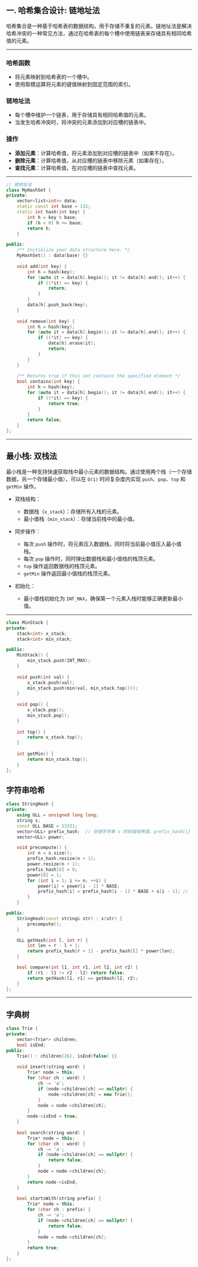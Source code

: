 ## 一. 哈希集合设计: 链地址法

哈希集合是一种基于哈希表的数据结构，用于存储不重复的元素。链地址法是解决哈希冲突的一种常见方法，通过在哈希表的每个槽中使用链表来存储具有相同哈希值的元素。

---
### 哈希函数
- 将元素映射到哈希表的一个槽中。
- 使用取模运算将元素的键值映射到固定范围的索引。

### 链地址法
- 每个槽中维护一个链表，用于存储具有相同哈希值的元素。
- 当发生哈希冲突时，将冲突的元素添加到对应槽的链表中。

### 操作
- **添加元素**：计算哈希值，将元素添加到对应槽的链表中（如果不存在）。
- **删除元素**：计算哈希值，从对应槽的链表中移除元素（如果存在）。
- **查找元素**：计算哈希值，在对应槽的链表中查找元素。

---

```c++
// 链地址法
class MyHashSet {
private:
    vector<list<int>> data;
    static const int base = 131;
    static int hash(int key) {
        int h = key % base;
        if (h < 0) h += base;
        return h;
    }

public:
    /** Initialize your data structure here. */
    MyHashSet() : data(base) {}
    
    void add(int key) {
        int h = hash(key);
        for (auto it = data[h].begin(); it != data[h].end(); it++) {
            if ((*it) == key) {
                return;
            }
        }
        data[h].push_back(key);
    }
    
    void remove(int key) {
        int h = hash(key);
        for (auto it = data[h].begin(); it != data[h].end(); it++) {
            if ((*it) == key) {
                data[h].erase(it);
                return;
            }
        }
    }
    
    /** Returns true if this set contains the specified element */
    bool contains(int key) {
        int h = hash(key);
        for (auto it = data[h].begin(); it != data[h].end(); it++) {
            if ((*it) == key) {
                return true;
            }
        }
        return false;
    }
};
```

---


## 最小栈: 双栈法
最小栈是一种支持快速获取栈中最小元素的数据结构。通过使用两个栈（一个存储数据，另一个存储最小值），可以在 `O(1)` 时间复杂度内实现 `push`、`pop`、`top` 和 `getMin` 操作。

- 双栈结构：
  - 数据栈（`x_stack`）：存储所有入栈的元素。
  - 最小值栈（`min_stack`）：存储当前栈中的最小值。

- 同步操作：
  - 每次 `push` 操作时，将元素压入数据栈，同时将当前最小值压入最小值栈。
  - 每次 `pop` 操作时，同时弹出数据栈和最小值栈的栈顶元素。
  - `top` 操作返回数据栈的栈顶元素。
  - `getMin` 操作返回最小值栈的栈顶元素。

- 初始化：
  - 最小值栈初始化为 `INT_MAX`，确保第一个元素入栈时能够正确更新最小值。

---

```c++
class MinStack {
private:
    stack<int> x_stack;
    stack<int> min_stack;

public:
    MinStack() {
        min_stack.push(INT_MAX);
    }
    
    void push(int val) {
        x_stack.push(val);
        min_stack.push(min(val, min_stack.top()));
    }
    
    void pop() {
        x_stack.pop();
        min_stack.pop();
    }
    
    int top() {
        return x_stack.top();
    }
    
    int getMin() {
        return min_stack.top();
    }
};
```

## 字符串哈希

```c++
class StringHash {
private:
    using ULL = unsigned long long;
    string s;
    const ULL BASE = 13331;
    vector<ULL> prefix_hash;  // 存储字符串 s 的前缀哈希值，prefix_hash[i] 表示 s[0..i-1] 的哈希值
    vector<ULL> power;

    void precompute() {
        int n = s.size();
        prefix_hash.resize(n + 1);
        power.resize(n + 1);
        prefix_hash[0] = 0;
        power[0] = 1;
        for (int i = 1; i <= n; ++i) {
            power[i] = power[i - 1] * BASE;
            prefix_hash[i] = prefix_hash[i - 1] * BASE + s[i - 1]; // 自然溢出
        }
    }

public:
    StringHash(const string& str) : s(str) {
        precompute();
    }

    ULL getHash(int l, int r) {
        int len = r - l + 1;
        return prefix_hash[r + 1] - prefix_hash[l] * power[len];
    }

    bool compare(int l1, int r1, int l2, int r2) {
        if (r1 - l1 != r2 - l2) return false;
        return getHash(l1, r1) == getHash(l2, r2);
    }
};
```
---

## 字典树

```c++
class Trie {
private:
    vector<Trie*> children;
    bool isEnd;
public:
    Trie() : children(26), isEnd(false) {}
    
    void insert(string word) {
        Trie* node = this;
        for (char ch : word) {
            ch -= 'a';
            if (node->children[ch] == nullptr) {
                node->children[ch] = new Trie();
            }
            node = node->children[ch];
        }
        node->isEnd = true;
    }
    
    bool search(string word) {
        Trie* node = this;
        for (char ch : word) {
            ch -= 'a';
            if (node->children[ch] == nullptr) {
                return false;
            }
            node = node->children[ch];
        }
        return node->isEnd;
    }
    
    bool startsWith(string prefix) {
        Trie* node = this;
        for (char ch : prefix) {
            ch -= 'a';
            if (node->children[ch] == nullptr) {
                return false;
            }
            node = node->children[ch];
        }
        return true;
    }
};
```
